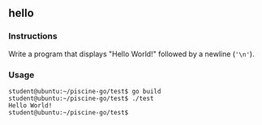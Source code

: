 ## hello

### Instructions

Write a program that displays "Hello World!" followed by a newline (`'\n'`).

### Usage

```console
student@ubuntu:~/piscine-go/test$ go build
student@ubuntu:~/piscine-go/test$ ./test
Hello World!
student@ubuntu:~/piscine-go/test$
```
